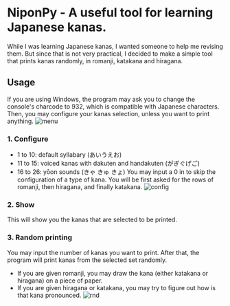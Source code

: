 # NiponPy - A useful tool for learning Japanese kanas.
While I was learning Japanese kanas, I wanted someone to help me revising them. But since that is not very practical, I decided to make a simple tool that prints kanas randomly, in romanji, katakana and hiragana.

## Usage
If you are using Windows, the program may ask you to change the console's charcode to 932, which is compatible with Japanese characters. Then, you may configure your kanas selection, unless you want to print anything.
![menu](https://user-images.githubusercontent.com/42242689/178348291-a49d1642-b979-4c06-b015-366e61bcbab8.PNG)

### 1. Configure
* 1 to 10: default syllabary (あいうえお)
* 11 to 15: voiced kanas with dakuten and handakuten (がぎぐげご)
* 16 to 26: yōon sounds (きゃ きゅ きょ)
You may input a 0 in to skip the configuration of a type of kana. You will be first asked for the rows of romanji, then hiragana, and finally katakana.
![config](https://user-images.githubusercontent.com/42242689/178349701-41103086-cd5a-433a-be24-bce309b8962b.PNG)

### 2. Show
This will show you the kanas that are selected to be printed.

### 3. Random printing
You may input the number of kanas you want to print. After that, the program will print kanas from the selected set randomly.
* If you are given romanji, you may draw the kana (either katakana or hiragana) on a piece of paper.
* If you are given hiragana or katakana, you may try to figure out how is that kana pronounced.
![rnd](https://user-images.githubusercontent.com/42242689/178351571-9fcb0f17-d033-46eb-9137-00b695c85baf.PNG)